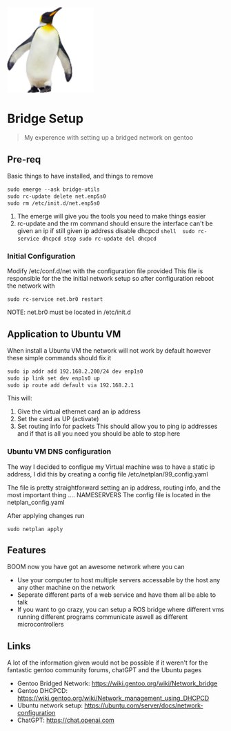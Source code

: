<img src="penguin.png" alt="drawing" width="200"/>

# Bridge Setup 
> My experence with setting up a bridged network on gentoo 

## Pre-req 

Basic things to have installed, and things to remove
```shell
sudo emerge --ask bridge-utils
sudo rc-update delete net.enp5s0
sudo rm /etc/init.d/net.enp5s0
```

1. The emerge will give you the tools you need to make things easier
2. rc-update and the rm command should ensure the interface can't be given an ip
    if still given ip address disable dhcpcd
        ```shell 
        sudo rc-service dhcpcd stop
        sudo rc-update del dhcpcd
        ```


### Initial Configuration

Modify /etc/conf.d/net with the configuration file provided
This file is responsible for the the initial network setup so after configuration
reboot the network with 
```shell
sudo rc-service net.br0 restart
```
NOTE: net.br0 must be located in /etc/init.d

## Application to Ubuntu VM

When install a Ubuntu VM the network will not work by default however these simple commands should fix it
```shell
sudo ip addr add 192.168.2.200/24 dev enp1s0
sudo ip link set dev enp1s0 up
sudo ip route add default via 192.168.2.1
```
This will:
1. Give the virtual ethernet card an ip address
2. Set the card as UP (activate)
3. Set routing info for packets
This should allow you to ping ip addresses and if that is all you need you should be able to stop here

### Ubuntu VM DNS configuration
The way I decided to configue my Virtual machine was to have a static ip address, I did this by creating a config file
/etc/netplan/99_config.yaml

The file is pretty straightforward setting an ip address, routing info, and the most important thing ....  NAMESERVERS
The config file is located in the netplan_config.yaml

After applying changes run 
```shell
sudo netplan apply
```

## Features

BOOM now you have got an awesome network where you can
* Use your computer to host multiple servers accessable by the host any any other machine on the network
* Seperate different parts of a web service and have them all be able to talk
* If you want to go crazy, you can setup a ROS bridge where different vms running different programs communicate aswell as different microcontrollers



## Links

A lot of the information given would not be possible if it weren't for the 
fantastic gentoo community forums, chatGPT and the Ubuntu pages

- Gentoo Bridged Network: https://wiki.gentoo.org/wiki/Network_bridge
- Gentoo DHCPCD: https://wiki.gentoo.org/wiki/Network_management_using_DHCPCD 
- Ubuntu network setup: https://ubuntu.com/server/docs/network-configuration 
- ChatGPT: https://chat.openai.com 
